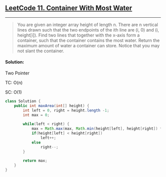 ## [LeetCode 11. Container With Most Water](https://leetcode.com/problems/container-with-most-water/)

---

> You are given an integer array height of length n. There are n vertical lines drawn such that the two endpoints of the ith line are (i, 0) and (i, height[i]). 
> Find two lines that together with the x-axis form a container, such that the container contains the most water. 
> Return the maximum amount of water a container can store. 
> Notice that you may not slant the container.

#### Solution:

Two Pointer

TC: O(n)

SC: O(1)

```java
class Solution {
    public int maxArea(int[] height) {
        int left = 0, right = height.length -1;
        int max = 0;
        
        while(left < right) {
            max = Math.max(max, Math.min(height[left], height[right]) * (right - left));
            if(height[left] < height[right])
                left++;
            else
                right--;
        }
        
        return max;
    }
}
```